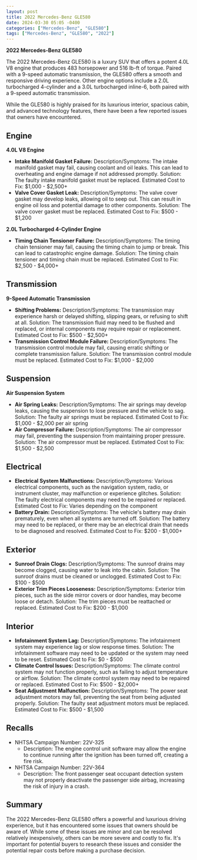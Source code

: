 ```yaml
---
layout: post
title: 2022 Mercedes-Benz GLE580
date: 2024-03-30 05:05 -0400
categories: ["Mercedes-Benz", "GLE580"]
tags: ["Mercedes-Benz", "GLE580", "2022"]
---
```

**2022 Mercedes-Benz GLE580**

The 2022 Mercedes-Benz GLE580 is a luxury SUV that offers a potent 4.0L V8 engine that produces 483 horsepower and 516 lb-ft of torque. Paired with a 9-speed automatic transmission, the GLE580 offers a smooth and responsive driving experience. Other engine options include a 2.0L turbocharged 4-cylinder and a 3.0L turbocharged inline-6, both paired with a 9-speed automatic transmission.

While the GLE580 is highly praised for its luxurious interior, spacious cabin, and advanced technology features, there have been a few reported issues that owners have encountered.

## Engine

**4.0L V8 Engine**

* **Intake Manifold Gasket Failure:** Description/Symptoms: The intake manifold gasket may fail, causing coolant and oil leaks. This can lead to overheating and engine damage if not addressed promptly. Solution: The faulty intake manifold gasket must be replaced. Estimated Cost to Fix: $1,000 - $2,500+
* **Valve Cover Gasket Leak:** Description/Symptoms: The valve cover gasket may develop leaks, allowing oil to seep out. This can result in engine oil loss and potential damage to other components. Solution: The valve cover gasket must be replaced. Estimated Cost to Fix: $500 - $1,200

**2.0L Turbocharged 4-Cylinder Engine**

* **Timing Chain Tensioner Failure:** Description/Symptoms: The timing chain tensioner may fail, causing the timing chain to jump or break. This can lead to catastrophic engine damage. Solution: The timing chain tensioner and timing chain must be replaced. Estimated Cost to Fix: $2,500 - $4,000+

## Transmission

**9-Speed Automatic Transmission**

* **Shifting Problems:** Description/Symptoms: The transmission may experience harsh or delayed shifting, slipping gears, or refusing to shift at all. Solution: The transmission fluid may need to be flushed and replaced, or internal components may require repair or replacement. Estimated Cost to Fix: $500 - $2,500+
* **Transmission Control Module Failure:** Description/Symptoms: The transmission control module may fail, causing erratic shifting or complete transmission failure. Solution: The transmission control module must be replaced. Estimated Cost to Fix: $1,000 - $2,000

## Suspension

**Air Suspension System**

* **Air Spring Leaks:** Description/Symptoms: The air springs may develop leaks, causing the suspension to lose pressure and the vehicle to sag. Solution: The faulty air springs must be replaced. Estimated Cost to Fix: $1,000 - $2,000 per air spring
* **Air Compressor Failure:** Description/Symptoms: The air compressor may fail, preventing the suspension from maintaining proper pressure. Solution: The air compressor must be replaced. Estimated Cost to Fix: $1,500 - $2,500

## Electrical

* **Electrical System Malfunctions:** Description/Symptoms: Various electrical components, such as the navigation system, radio, or instrument cluster, may malfunction or experience glitches. Solution: The faulty electrical components may need to be repaired or replaced. Estimated Cost to Fix: Varies depending on the component
* **Battery Drain:** Description/Symptoms: The vehicle's battery may drain prematurely, even when all systems are turned off. Solution: The battery may need to be replaced, or there may be an electrical drain that needs to be diagnosed and resolved. Estimated Cost to Fix: $200 - $1,000+

## Exterior

* **Sunroof Drain Clogs:** Description/Symptoms: The sunroof drains may become clogged, causing water to leak into the cabin. Solution: The sunroof drains must be cleaned or unclogged. Estimated Cost to Fix: $100 - $500
* **Exterior Trim Pieces Looseness:** Description/Symptoms: Exterior trim pieces, such as the side mirror covers or door handles, may become loose or detach. Solution: The trim pieces must be reattached or replaced. Estimated Cost to Fix: $200 - $1,000

## Interior

* **Infotainment System Lag:** Description/Symptoms: The infotainment system may experience lag or slow response times. Solution: The infotainment software may need to be updated or the system may need to be reset. Estimated Cost to Fix: $0 - $500
* **Climate Control Issues:** Description/Symptoms: The climate control system may not function properly, such as failing to adjust temperature or airflow. Solution: The climate control system may need to be repaired or replaced. Estimated Cost to Fix: $500 - $2,000+
* **Seat Adjustment Malfunction:** Description/Symptoms: The power seat adjustment motors may fail, preventing the seat from being adjusted properly. Solution: The faulty seat adjustment motors must be replaced. Estimated Cost to Fix: $500 - $1,500

## Recalls

* NHTSA Campaign Number: 22V-325
  * Description: The engine control unit software may allow the engine to continue running after the ignition has been turned off, creating a fire risk.
* NHTSA Campaign Number: 22V-364
  * Description: The front passenger seat occupant detection system may not properly deactivate the passenger side airbag, increasing the risk of injury in a crash.

## Summary

The 2022 Mercedes-Benz GLE580 offers a powerful and luxurious driving experience, but it has encountered some issues that owners should be aware of. While some of these issues are minor and can be resolved relatively inexpensively, others can be more severe and costly to fix. It's important for potential buyers to research these issues and consider the potential repair costs before making a purchase decision.
